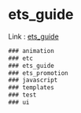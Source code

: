 # ets_guide

Link : [ets_guide](url "ets_guide")

```javascript
### animation
### etc
### ets_guide
### ets_promotion
### javascript
### templates
### test
### ui
```

```javascript
```


